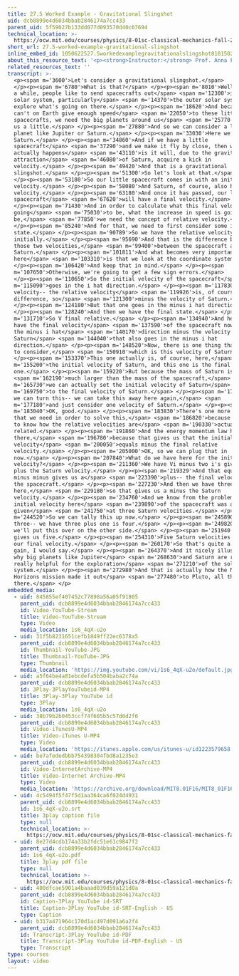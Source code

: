 ```yaml
---
title: 27.5 Worked Example - Gravitational Slingshot
uid: dcb8899e4d6034bbab2846174a7cc433
parent_uid: 5f59027b133dd077d093570d40c67694
technical_location: >-
  https://ocw.mit.edu/courses/physics/8-01sc-classical-mechanics-fall-2016/week-9-collision-theory/27.5-worked-example-gravitational-slingshot/27.5-worked-example-gravitational-slingshot
short_url: 27.5-worked-example-gravitational-slingshot
inline_embed_id: 1050622527.5workedexamplegravitationalslingshot81815029
about_this_resource_text: '<p><strong>Instructor:</strong> Prof. Anna Frebel</p>'
related_resources_text: ''
transcript: >-
  <p><span m='3600'>Let's consider a gravitational slingshot.</span>
  </p><p><span m='6780'>What is that?</span> </p><p><span m='8010'>Well, once in
  a while, people like to send spacecrafts out</span> <span m='12300'>into the
  solar system, particularly</span> <span m='14370'>the outer solar system, to
  explore what's going on there.</span> </p><p><span m='18620'>And because we
  can't on Earth give enough speed</span> <span m='22050'>to these little
  spacecrafts, we need the big planets around us</span> <span m='25770'>to help
  us a little.</span> </p><p><span m='27880'>And so we can consider a large
  planet like Jupiter or Saturn.</span> </p><p><span m='33030'>Here we have
  Saturn.</span> </p><p><span m='34860'>And if we have a little
  spacecraft</span> <span m='37290'>and we make it fly by close, then what
  actually happens</span> <span m='43110'>is it will, due to the gravitational
  attraction</span> <span m='46080'>of Saturn, acquire a kick in
  velocity.</span> </p><p><span m='49420'>And that is a gravitational
  slingshot.</span> </p><p><span m='51300'>So let's look at that.</span>
  </p><p><span m='53180'>So our little spacecraft comes in with an initial
  velocity.</span> </p><p><span m='58080'>And Saturn, of course, also has a
  velocity.</span> </p><p><span m='63180'>And once it has passed, our little
  spacecraft</span> <span m='67620'>will have a final velocity.</span>
  </p><p><span m='71430'>And in order to calculate what this final velocity is
  going</span> <span m='75030'>to be, what the increase in speed is going to
  be,</span> <span m='77850'>we need the concept of relative velocity.</span>
  </p><p><span m='85240'>And for that, we need to first consider some initial
  state.</span> </p><p><span m='90789'>So we have the relative velocity
  initially.</span> </p><p><span m='95690'>And that is the difference between
  those two velocities,</span> <span m='99400'>between the spacecraft and
  Saturn.</span> </p><p><span m='101811'>And what becomes very important
  here</span> <span m='103310'>is that we look at the coordinate system.</span>
  </p><p><span m='106420'>And keep that in mind.</span> </p><p><span
  m='107650'>Otherwise, we're going to get a few sign errors.</span>
  </p><p><span m='110650'>So the initial velocity of the spacecraft</span> <span
  m='115090'>goes in the i hat direction.</span> </p><p><span m='117830'>And the
  velocity-- the relative velocity</span> <span m='119926'>is, of course, the
  difference, so</span> <span m='121300'>minus the velocity of Saturn.</span>
  </p><p><span m='124180'>But that one goes in the minus i hat direction.</span>
  </p><p><span m='128240'>And then we have the final state.</span> </p><p><span
  m='131710'>So V final relative.</span> </p><p><span m='134940'>And here we
  have the final velocity</span> <span m='137590'>of the spacecraft now going in
  the minus i hat</span> <span m='140170'>direction minus the velocity of
  Saturn</span> <span m='144040'>that also goes in the minus i hat
  direction.</span> </p><p><span m='148520'>Now, there is one thing that we need
  to consider,</span> <span m='150910'>which is this velocity of Saturn.</span>
  </p><p><span m='153370'>This one actually is, of course, here,</span> <span
  m='155200'>the initial velocity of Saturn, and this one is the final
  one.</span> </p><p><span m='159220'>But because the mass of Saturn is</span>
  <span m='162190'>much larger than the mass of the spacecraft,</span> <span
  m='165730'>we can actually set the initial velocity of Saturn</span> <span
  m='169750'>to the final velocity of Saturn.</span> </p><p><span m='172460'>So
  we can turn this-- we can take this away here again,</span> <span
  m='177180'>and just consider one velocity of Saturn.</span> </p><p><span
  m='183040'>OK, good.</span> </p><p><span m='183830'>There's one more thing
  that we need in order to solve this,</span> <span m='186820'>because we need
  to know how the relative velocities are</span> <span m='190330'>actually
  related.</span> </p><p><span m='191860'>And the energy momentum law helps us
  there,</span> <span m='196780'>because that gives us that the initial relative
  velocity</span> <span m='200050'>equals minus the final relative
  velocity.</span> </p><p><span m='205000'>OK, so we can plug that in
  now.</span> </p><p><span m='207840'>What do we have here for the initial
  velocity?</span> </p><p><span m='211360'>We have Vi minus two i's gives us a
  plus the Saturn velocity.</span> </p><p><span m='219329'>And that equals--
  minus minus gives us a</span> <span m='223390'>plus-- the final velocity of
  the spacecraft.</span> </p><p><span m='227230'>And then we have three minuses
  here,</span> <span m='229180'>so that gives us a minus the Saturn
  velocity.</span> </p><p><span m='234760'>And we know from the problem that the
  initial velocity here</span> <span m='239890'>of the spacecraft was actually
  given</span> <span m='241750'>at three Saturn velocities.</span> </p><p><span
  m='244520'>So we can tally this up now.</span> </p><p><span m='245890'>We have
  three-- we have three plus one is four.</span> </p><p><span m='249820'>And
  we'll put this over on the other side.</span> </p><p><span m='251940'>That
  gives us five.</span> </p><p><span m='254310'>Five Saturn velocities equals
  our final velocity.</span> </p><p><span m='260170'>So that's quite a good
  gain, I would say.</span> </p><p><span m='264370'>And it nicely illustrates
  why big planets like Jupiter</span> <span m='268630'>and Saturn are really,
  really helpful for the exploration</span> <span m='271210'>of the solar
  system.</span> </p><p><span m='272980'>And that is actually how the New
  Horizons mission made it out</span> <span m='277480'>to Pluto, all the way out
  there.</span> </p>
embedded_media:
  - uid: 845855ef407452c77898a56a05f91805
    parent_uid: dcb8899e4d6034bbab2846174a7cc433
    id: Video-YouTube-Stream
    title: Video-YouTube-Stream
    type: Video
    media_location: 1s6_4qX-u2o
  - uid: 31f5b8231651cefb1849ff22ec6378a5
    parent_uid: dcb8899e4d6034bbab2846174a7cc433
    id: Thumbnail-YouTube-JPG
    title: Thumbnail-YouTube-JPG
    type: Thumbnail
    media_location: 'https://img.youtube.com/vi/1s6_4qX-u2o/default.jpg'
  - uid: a5f64be4a81ebcdefa5b504baba2c74a
    parent_uid: dcb8899e4d6034bbab2846174a7cc433
    id: 3Play-3PlayYouTubeid-MP4
    title: 3Play-3Play YouTube id
    type: 3Play
    media_location: 1s6_4qX-u2o
  - uid: 38b79b2b0453ccf74f605b5c57d0d2f6
    parent_uid: dcb8899e4d6034bbab2846174a7cc433
    id: Video-iTunesU-MP4
    title: Video-iTunes U-MP4
    type: Video
    media_location: 'https://itunes.apple.com/us/itunes-u/id1223579658'
  - uid: be7afededbbb754398304fbd8a1235e3
    parent_uid: dcb8899e4d6034bbab2846174a7cc433
    id: Video-InternetArchive-MP4
    title: Video-Internet Archive-MP4
    type: Video
    media_location: 'https://archive.org/download/MIT8.01F16/MIT8_01F16_L27v05_360p.mp4'
  - uid: 4c5494f5f47f5d1aa364ca6f024d4931
    parent_uid: dcb8899e4d6034bbab2846174a7cc433
    id: 1s6_4qX-u2o.srt
    title: 3play caption file
    type: null
    technical_location: >-
      https://ocw.mit.edu/courses/physics/8-01sc-classical-mechanics-fall-2016/week-9-collision-theory/27.5-worked-example-gravitational-slingshot/27.5-worked-example-gravitational-slingshot/1s6_4qX-u2o.srt
  - uid: 8e27d4cdb174a33b2fdc51e61c9847f2
    parent_uid: dcb8899e4d6034bbab2846174a7cc433
    id: 1s6_4qX-u2o.pdf
    title: 3play pdf file
    type: null
    technical_location: >-
      https://ocw.mit.edu/courses/physics/8-01sc-classical-mechanics-fall-2016/week-9-collision-theory/27.5-worked-example-gravitational-slingshot/27.5-worked-example-gravitational-slingshot/1s6_4qX-u2o.pdf
  - uid: 400dfcae5901a4baaad039d59a121d0a
    parent_uid: dcb8899e4d6034bbab2846174a7cc433
    id: Caption-3Play YouTube id-SRT
    title: Caption-3Play YouTube id-SRT-English - US
    type: Caption
  - uid: b317a471964c170d1ac497d091a6a2f4
    parent_uid: dcb8899e4d6034bbab2846174a7cc433
    id: Transcript-3Play YouTube id-PDF
    title: Transcript-3Play YouTube id-PDF-English - US
    type: Transcript
type: courses
layout: video
---
```

